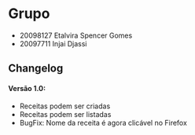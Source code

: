 # Grupo
- 20098127 Etalvira Spencer Gomes
- 20097711 Injai Djassi


## Changelog
#### Versão 1.0:
- Receitas podem ser criadas
- Receitas podem ser listadas
- BugFix: Nome da receita é agora clicável no Firefox

